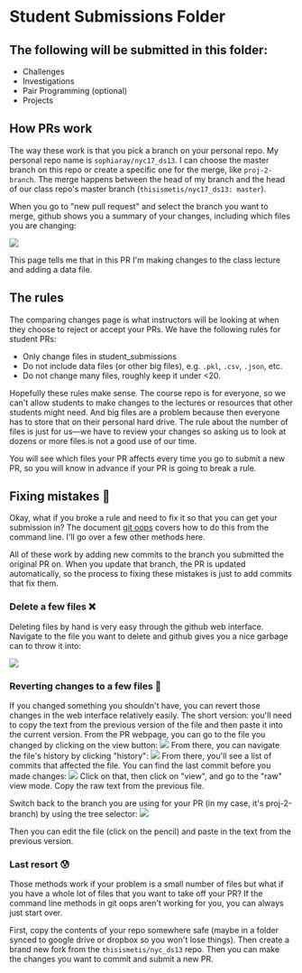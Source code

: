 # Student Submissions Folder

## The following will be submitted in this folder:  
* Challenges
* Investigations
* Pair Programming (optional)
* Projects

## How PRs work

The way these work is that you pick a branch on your personal repo. My personal repo name is  `sophiaray/nyc17_ds13`. I can choose the master branch on this repo or create a specific one for the merge, like `proj-2-branch`. The merge happens between the head of my branch and the head of our class repo's master branch (`thisismetis/nyc17_ds13: master`).  

When you go to "new pull request" and select the branch you want to merge, github shows you a summary of your changes, including which files you are changing:

![](.images/compare.png)

This page tells me that in this PR I'm making changes to the class lecture and adding a data file.

## The rules

The comparing changes page is what instructors will be looking at when they choose to reject or accept your PRs. We have the following rules for student PRs:
- Only change files in student_submissions
- Do not include data files (or other big files), e.g. `.pkl`, `.csv`, `.json`, etc.
- Do not change many files, roughly keep it under <20.

Hopefully these rules make sense. The course repo is for everyone, so we can't allow students to make changes to the lectures or resources that other students might need. And big files are a problem because then everyone has to store that on their personal hard drive. The rule about the number of files is just for us—we have to review your changes so asking us to look at dozens or more files is not a good use of our time.

You will see which files your PR affects every time you go to submit a new PR, so you will know in advance if your PR is going to break a rule.

## Fixing mistakes :no_good:
Okay, what if you broke a rule and need to fix it so that you can get your submission in? The document [git oops](/class_lectures/week01-benson/04-more_pandas/git-oops.md) covers how to do this from the command line. I'll go over a few other methods here.

All of these work by adding new commits to the branch you submitted the original PR on. When you update that branch, the PR is updated automatically, so the process to fixing these mistakes is just to add commits that fix them.

### Delete a few files :x:
Deleting files by hand is very easy through the github web interface. Navigate to the file you want to delete and github gives you a nice garbage can to throw it into:

![](.images/delete.png)

### Reverting changes to a few files :pencil:
If you changed something you shouldn't have, you can revert those changes in the web interface relatively easily. The short version: you'll need to copy the text from the previous version of the file and then paste it into the current version. From the PR webpage, you can go to the file you changed by clicking on the view button:
![](.images/view.png)
From there, you can navigate the file's history by clicking "history":
![](.images/history.png)
From there, you'll see a list of commits that affected the file. You can find the last commit  before you made changes:
![](.images/hash.png)
Click on that, then click on "view", and go to the "raw" view mode. Copy the raw text from the previous file.

Switch back to the branch you are using for your PR (in my case, it's proj-2-branch) by using the tree selector:
![](.images/branch.png)

Then you can edit the file (click on the pencil) and paste in the text from the previous version.

### Last resort :cold_sweat:
Those methods work if your problem is a small number of files but what if you have a whole lot of files that you want to take off your PR? If the command line methods in git oops aren't working for you, you can always just start over.

First, copy the contents of your repo somewhere safe (maybe in a folder synced to google drive or dropbox so you won't lose things). Then create a brand new fork from the `thisismetis/nyc_ds13` repo. Then you can make the changes you want to commit and submit a new PR.
